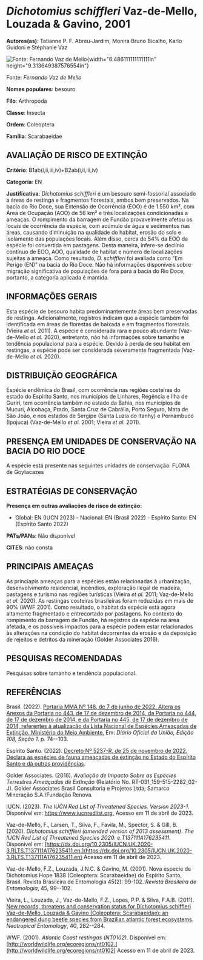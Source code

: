 # *Dichotomius schiffleri* Vaz-de-Mello, Louzada & Gavino, 2001

**Autores(as)**: Tatianne P. F. Abreu-Jardim, Monira Bruno Bicalho, Karlo Guidoni e Stéphanie Vaz

![Fonte: Fernando Vaz de Mello](media/rId20.jpg){width="6.486111111111111in" height="9.313649387576554in"}

Fonte: *Fernando Vaz de Mello*

**Nomes populares**: besouro

**Filo**: Arthropoda

**Classe**: Insecta

**Ordem**: Coleoptera

**Família**: Scarabaeidae

## AVALIAÇÃO DE RISCO DE EXTINÇÃO

**Critério**: B1ab(i,ii,iii,iv)+B2ab(i,ii,iii,iv)

**Categoria**: EN

**Justificativa**: *Dichotomius schiffleri* é um besouro semi-fossorial associado a áreas de restinga e fragmentos florestais, ambos bem preservados. Na bacia do Rio Doce, sua Extensão de Ocorrência (EOO) é de 1.550 km², com Área de Ocupação (AOO) de 56 km² e três localizações condicionadas a ameaças. O rompimento da barragem de Fundão provavelmente afetou os locais de ocorrência da espécie, com acúmulo de água e sedimentos nas áreas, causando diminuição na qualidade do habitat, erosão do solo e isolamento das populações locais. Além disso, cerca de 54% da EOO da espécie foi convertida em pastagens. Desta maneira, infere-se declínio contínuo de EOO, AOO, qualidade de habitat e número de localizações sujeitas a ameaça. Como resultado, *D.  schiffleri* foi avaliada como "Em Perigo (EN)" na bacia do Rio Doce. Não há informações disponíveis sobre migração significativa de populações de fora para a bacia do Rio Doce, portanto, a categoria aplicada
é mantida.

## INFORMAÇÕES GERAIS

Esta espécie de besouro habita predominantemente áreas bem preservadas de restinga. Adicionalmente, registros indicam que a espécie também foi identificada em áreas de florestas de baixada e em fragmentos florestais.(Vieira *et al.* 2011). A espécie é considerada rara e pouco abundante (Vaz-de-Mello *et al.* 2020), entretanto, não há informações sobre tamanho e tendência populacional para a espécie. Devido à perda de seu habitat em restingas, a espécie pode ser considerada severamente fragmentada (Vaz-de-Mello *et al.* 2020).

## DISTRIBUIÇÃO GEOGRÁFICA

Espécie endêmica do Brasil, com ocorrência nas regiões costeiras do estado do Espírito Santo, nos municípios de Linhares, Regência e Ilha de Guriri, tem ocorrência também no estado da Bahia, nos municípios de Mucuri, Alcobaça, Prado, Santa Cruz de Cabrália, Porto Seguro, Mata de São João, e nos estados de Sergipe (Santa Luzia do Itanhy) e Pernambuco (Ipojuca) (Vaz-de-Mello *et al.* 2001; Vieira *et al.* 2011).

## PRESENÇA EM UNIDADES DE CONSERVAÇÃO NA BACIA DO RIO DOCE

A espécie está presente nas seguintes unidades de conservação: FLONA de Goytacazes

## ESTRATÉGIAS DE CONSERVAÇÃO

**Presença em outras avaliações de risco de extinção:**

-   Global: EN (IUCN 2023) -   Nacional: EN (Brasil 2022) -   Espírito Santo: EN (Espírito Santo 2022)

**PATs/PANs**: Não disponível

**CITES**: não consta

## PRINCIPAIS AMEAÇAS

As princiapis ameaças para a espécies estão relacionadas à urbanização, desenvolvimento residencial, incêndios, exploração ilegal de madeira, pastagens e turismo nas regiões turísticas (Vieira *et al.* 2011; Vaz-de-Mello *et al.* 2020). As restingas costeiras brasileiras foram reduzidas em mais de 90% (WWF 2001). Como resultado, o habitat da espécie está agora altamente fragmentado e entrecortado por pastagens.  No contexto do rompimento da barragem de Fundão, há registros da espécie na área afetada, e os possíveis impactos para a espécie podem estar relacionados às alterações na condição do habitat decorrentes da erosão e da deposição de rejeitos e detritos da mineração (Golder Associates 2016).

## PESQUISAS RECOMENDADAS

Pesquisas sobre tamanho e tendência populacional.

## REFERÊNCIAS

Brasil. (2022). [Portaria MMA Nº 148, de 7 de junho de 2022. Altera os Anexos da Portaria no 443, de 17 de dezembro de 2014, da Portaria no 444, de 17 de dezembro de 2014, e da Portaria no 445, de 17 de dezembro de 2014, referentes à atualização da Lista Nacional de Espécies Ameaçadas de Extinção. Ministério do Meio Ambiente.](https://in.gov.br/en/web/dou/-/portaria-mma-n-148-de-7-de-junho-de-2022-406272733) Em: *Diário Oficial da União, Edição 108, Seção 1*. p. 74--103.

Espírito Santo. (2022). [Decreto Nº 5237-R, de 25 de novembro de 2022.  Declara as espécies de fauna ameaçadas de extinção no Estado do Espírito Santo e dá outras providências](https://iema.es.gov.br/Media/iema/FAUNA/Decreto%205237-R_2022_25-Nov%20-%20Fauna%20(s-peixes)%20-%20Lista%20de%20Esp%C3%A9cies%20Amea%C3%A7adas%20de%20Extin%C3%A7%C3%A3o.pdf).

Golder Associates. (2016). *Avaliação de Impacto Sobre as Espécies Terrestres Ameaçadas de Extinção* (Relatório No.  RT-031_159-515-2282_02-J). Golder Associates Brasil Consultoria e Projetos Ltda; Samarco Mineração S.A./Fundação Renova.

IUCN. (2023). *The IUCN Red List of Threatened Species. Version 2023-1.* Disponível em: <https://www.iucnredlist.org.> Acesso em 11 de abril de 2023.

Vaz-de-Mello, F., Larsen, T., Silva, F., Favila, M., Spector, S. & Gill, B. (2020). *Dichotomius schiffleri (amended version of 2013 assessment)*. *The IUCN Red List of Threatened Species 2020: e.T137111A176235411*. Disponível em: [https://dx.doi.org/10.2305/IUCN.UK.2020-3.RLTS.T137111A176235411.en.](https://dx.doi.org/10.2305/IUCN.UK.2020-3.RLTS.T137111A176235411.en) Acesso em 11 de abril de 2023.

Vaz-de-Mello, F.Z., Louzada, J.N.C. & Gavino, M. (2001). Nova especie de Dichotomius Hope 1838 (Coleoptera: Scarabaeidae) do Espírito Santo, Brasil. Revista Brasileira de Entomologia 45(2): 99-102. *Revista Brasileira de Entomologia*, 45, 99--102.

Vieira, L., Louzada, J., Vaz-de-Mello, F.Z., Lopes, P.P. & Silva, F.A.B.  (2011). [New records, threatens and conservation status for Dichotomius schiffleri Vaz-de-Mello, Louzada & Gavino (Coleoptera: Scarabaeidae): an endangered dung beetle species from Brazilian atlantic forest ecosystems](https://doi.org/10.1590/S1519-566X2011000200020).  *Neotropical Entomology*, 40, 282--284.

WWF. (2001). *Atlantic Coast restingas (NT0102)*. Disponível em: [http://worldwildlife.org/ecoregions/nt0102.](http://worldwildlife.org/ecoregions/nt0102) Acesso em 11 de abril de 2023.
